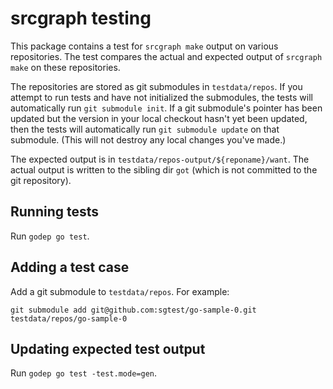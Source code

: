 # srcgraph testing

This package contains a test for `srcgraph make` output on various repositories.
The test compares the actual and expected output of `srcgraph make` on these
repositories.

The repositories are stored as git submodules in `testdata/repos`. If you
attempt to run tests and have not initialized the submodules, the tests will
automatically run `git submodule init`. If a git submodule's pointer has been
updated but the version in your local checkout hasn't yet been updated, then the
tests will automatically run `git submodule update` on that submodule. (This
will not destroy any local changes you've made.)

The expected output is in `testdata/repos-output/${reponame}/want`. The actual
output is written to the sibling dir `got` (which is not committed to the git
repository).

## Running tests

Run `godep go test`.


## Adding a test case

Add a git submodule to `testdata/repos`. For example:

```
git submodule add git@github.com:sgtest/go-sample-0.git testdata/repos/go-sample-0
```


## Updating expected test output

Run `godep go test -test.mode=gen`.
